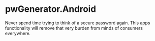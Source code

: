 # pwGenerator.Android
Never spend time trying to think of a secure password again. This apps functionality will remove that very burden from minds of consumers everywhere.
